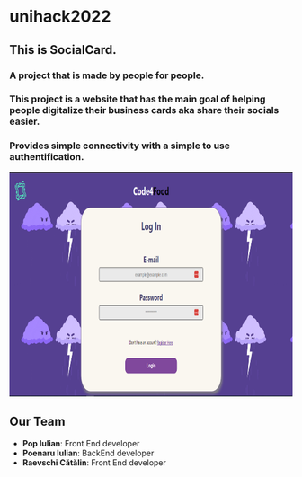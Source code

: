 # unihack2022

## This is SocialCard.

### A project that is made by people for people.
### This project is a website that has the main goal of helping people digitalize their business cards aka share their socials easier.

### Provides simple connectivity with a simple to use authentification.
<img src="./imagesForReadme/login.png" width="700" height="400">


## Our Team 
- **Pop Iulian**: Front End developer
- **Poenaru Iulian**: BackEnd developer
- **Raevschi Cătălin**: Front End developer
